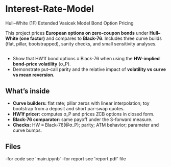 # Interest-Rate-Model
Hull–White (1F) Extended Vasicek Model Bond Option Pricing


This project prices **European options on zero-coupon bonds** under **Hull–White (one factor)** and compares to **Black-76**. Includes three curve builds (flat, pillar, bootstrapped), sanity checks, and small sensitivity analyses.

## 
- Show that HW1f bond options ≡ Black-76 when using the **HW-implied bond-price volatility** (σ_P).
- Demonstrate put–call parity and the relative impact of **volatility vs curve vs mean reversion**.

## What’s inside
- **Curve builders:** flat rate; pillar zeros with linear interpolation; toy bootstrap from a deposit and short par-swap quotes.
- **HW1f pricer:** computes σ_P and prices ZCB options in closed form.
- **Black-76 comparator:** same payoff under the S-forward measure.
- **Checks:** HW ≡ Black-76(@σ_P); parity; ATM behavior; parameter and curve bumps.

## Files 
-for code see 'main.ipynb'
-for report see 'report.pdf' file

